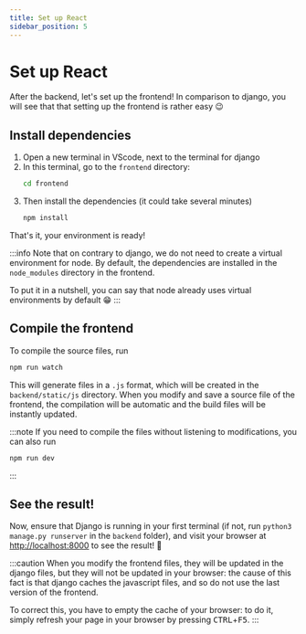 ```yaml
---
title: Set up React
sidebar_position: 5
---
```


# Set up React

After the backend, let's set up the frontend! In comparison to django, you will see that that setting up
the frontend is rather easy 😉

## Install dependencies

1. Open a new terminal in VScode, next to the terminal for django
2. In this terminal, go to the `frontend` directory:
    ```bash
    cd frontend
    ```
3. Then install the dependencies (it could take several minutes)
    ```bash
    npm install
    ```

That's it, your environment is ready! 

:::info 
Note that on contrary to django, we do not need to create a virtual environment for node.
By default, the dependencies are installed in the `node_modules` directory in the frontend.

To put it in a nutshell, you can say that node already uses virtual environments by default 😁
:::

## Compile the frontend

To compile the source files, run
```bash
npm run watch
```

This will generate files in a `.js` format, which will be created in the `backend/static/js` directory.
When you modify and save a source file of the frontend, the compilation will be automatic and the build files
will be instantly updated.

:::note
If you need to compile the files without listening to modifications, you can also run
```bash
npm run dev
```
:::

## See the result!

Now, ensure that Django is running in your first terminal (if not, run `python3 manage.py runserver`
in the `backend` folder), and visit your browser at [http://localhost:8000](http://localhost:8000) to see
the result! 🥳

:::caution 
When you modify the frontend files, they will be updated in the django files, but they will not be updated
in your browser: the cause of this fact is that django caches the javascript files, and so do not use
the last version of the frontend.

To correct this, you have to empty the cache of your browser: to do it, simply refresh your page
in your browser by pressing <kbd>CTRL</kbd>+<kbd>F5</kbd>.
:::